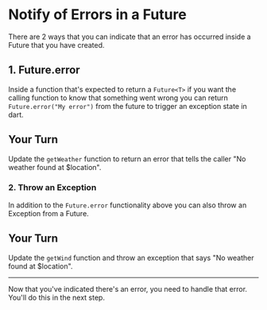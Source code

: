 # Notify of Errors in a Future

There are 2 ways that you can indicate that an error has occurred inside a Future that you have created.

## 1. Future.error

Inside a function that's expected to return a `Future<T>` if you want the calling function to know that something went wrong you can return `Future.error("My error")` from the future to trigger an exception state in dart. 

## Your Turn

Update the `getWeather` function to return an error that tells the caller "No weather found at $location".


### 2. Throw an Exception

In addition to the `Future.error` functionality above you can also throw an Exception from a Future. 

## Your Turn

Update the `getWind` function and throw an exception that says "No weather found at $location".

---

Now that you've indicated there's an error, you need to handle that error. You'll do this in the next step.
